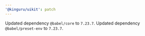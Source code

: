 ```yaml
---
'@kinguru/uikit': patch
---
```


Updated dependency `@babel/core` to `7.23.7`.
Updated dependency `@babel/preset-env` to `7.23.7`.
